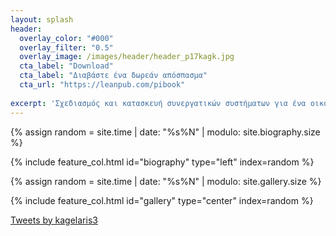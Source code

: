 ```yaml
---
layout: splash
header:
  overlay_color: "#000"
  overlay_filter: "0.5"
  overlay_image: /images/header/header_p17kagk.jpg
  cta_label: "Download"
  cta_label: "Διαβάστε ένα δωρεάν απόσπασμα"
  cta_url: "https://leanpub.com/pibook"
  
excerpt: 'Σχεδιασμός και κατασκευή συνεργατικών συστήματων για ένα οικοσύστημα χρηστών, συσκευών, και υπηρεσιών.'
---
```


<div class="feature__wrapper">

  {% assign random = site.time | date: "%s%N" | modulo: site.biography.size %}

  {% include feature_col.html id="biography" type="left" index=random %}

  {% assign random = site.time | date: "%s%N" | modulo: site.gallery.size %}

  {% include feature_col.html id="gallery" type="center" index=random %}

<a class="twitter-timeline" href="https://twitter.com/kagelaris3?ref_src=twsrc%5Etfw">Tweets by kagelaris3</a> <script async src="https://platform.twitter.com/widgets.js" charset="utf-8"></script> 
<div>
